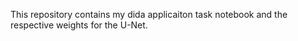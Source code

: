 This repository contains my dida applicaiton task notebook and the respective weights for the U-Net.